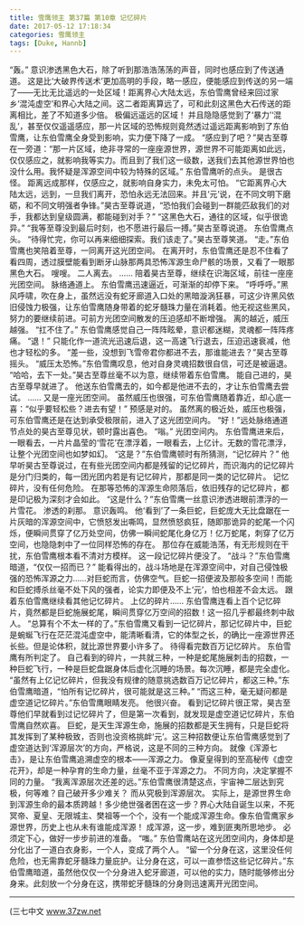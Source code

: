 ```yaml
---
title: 雪鹰领主 第37篇 第10章 记忆碎片
date: 2017-05-12 17:18:34
categories: 雪鹰领主
tags: [Duke, Hannb]
---
```


“轰。”
意识渗透黑色大石，除了听到那浩浩荡荡的声音，同时也感应到了传送通道。
这是比‘大破界传送术’更加高明的手段，略一感应，便能感应到传送的另一端了——无比无比遥远的一处区域！距离界心大陆太远，东伯雪鹰曾经来回过家乡‘混沌虚空’和界心大陆之间。这二者距离算远了，可和此刻这黑色大石传送的距离相比，差了不知道多少倍。
极偏远遥远的区域！
并且隐隐感觉到了‘暴力’‘混乱’，甚至仅仅遥遥感应，那一片区域的恐怖规则竟然透过遥远距离影响到了东伯雪鹰，让东伯雪鹰全身受到影响，实力便下降了一成。
“感应到了吧？”昊古至尊在一旁道：“那一片区域，绝非寻常的一座座源世界，源世界不可能距离如此远，仅仅感应之，就影响我等实力。而且到了我们这一级数，送我们去其他源世界怕也没什么用。我怀疑是浑源空间中较为特殊的区域。”
东伯雪鹰听的点头。
是很古怪。
距离远成那样，仅感应之，就影响自身实力，未免太可怕。
“它距离界心大陆太远，远到，一旦我们离开，恐怕永远无法回来。并且‘元’说，在不同文明下磨砺，和不同文明强者争锋。”昊古至尊说道，“恐怕我们会碰到一群能匹敌我们的对手，我都达到皇级圆满，都能碰到对手？”
“这黑色大石，通往的区域，似乎很诡异。”
“我等至尊没到最后时刻，也不愿进行最后一搏。”昊古至尊说道。
东伯雪鹰点头。
“待得忙完，你可以再来细细探索。我们该走了。”昊古至尊笑道。
“走。”东伯雪鹰也笑陪着至尊，一同离开这光团空间。
在离开时，东伯雪鹰还是忍不住看了看四周，透过膜壁能看到断牙山脉那两具恐怖浑源生命尸骸的场景，又看了一眼那黑色大石。
嗖嗖。
二人离去。
……
陪着昊古至尊，继续在识海区域，前往一座座光团空间。
脉络通道上。
东伯雪鹰迅速逼近，可渐渐的却停下来。
“呼呼呼。”黑风呼啸，吹在身上，虽然远没有蛇牙廊道入口处的黑暗漩涡狂暴，可这少许黑风依旧侵蚀力极强，让东伯雪鹰随身带着的蛇牙髓珠力量在消耗着。他无视这些黑风，努力的要继续前进。可前方光团空间散发的压迫感却不断增强。
离的越近，威压越强。
“扛不住了。”
东伯雪鹰感觉自己一阵阵眩晕，意识都迷糊，灵魂都一阵阵疼痛。
“退！”
只能化作一道流光迅速后退，这一高速飞行退去，压迫迅速衰减，他也才轻松的多。
“差一些，没想到飞雪帝君你都进不去，那谁能进去？”昊古至尊摇头。
“威压太恐怖。”东伯雪鹰叹息，他对自身灵魂招数很自信，可还是被逼退。
“哈哈，去下一处。”昊古至尊丝毫不以为意，继续带着东伯雪鹰。
能自己进的，昊古至尊早就进了。
他送东伯雪鹰去的，如今都是他进不去的，才让东伯雪鹰去尝试。
……
又是一座光团空间。
虽然威压也很强，可东伯雪鹰随着靠近，却心底一喜：“似乎要轻松些？进去有望！”
预感是对的。
虽然离的极近处，威压也极强，可东伯雪鹰还是在达到承受极限前，进入了这光团空间内。
“好！”远处脉络通道节点处的昊古至尊见状，顿时露出喜色。
“嗡。”
光团空间内。
东伯雪鹰进来后，一眼看去，一片片晶莹的‘雪花’在漂浮着，一眼看去，上亿计。无数的雪花漂浮，让整个光团空间也如梦如幻。
“这是？”东伯雪鹰顿时有所猜测，“记忆碎片？”
他早听昊古至尊说过，在有些光团空间内都是残留的记忆碎片，而识海内的记忆碎片是分门归类的，每一团光团内若是有记忆碎片，那都是同一类的记忆碎片。
记忆碎片，没有任何危险。
在那等恐怖的浑源生命陨落后，依旧残存的记忆碎片，都是印记极为深刻才会如此。
“这是什么？”东伯雪鹰一丝意识渗透进眼前漂浮的一片雪花。
渗透的刹那。
意识轰鸣。
他‘看到’了一条巨蛇，巨蛇庞大无比盘踞在一片灰暗的浑源空间中，它愤怒发出嘶鸣，显然愤怒疯狂，随即那诡异的蛇尾一个闪烁，便瞬间贯穿了亿万处空间，仿佛一瞬间蛇尾化身亿万！亿万蛇尾，刺穿了亿万空间，也隐隐刺中了一位同样恐怖的存在。
那位存在威能浩荡，有无形规则在干扰，东伯雪鹰根本看不清对方模样。
这一段记忆碎片便没了。
“战斗？”东伯雪鹰暗道，“仅仅一招而已？”
能看得出的，战斗场地是在浑源空间中，对自己侵蚀极强的恐怖浑源之力……对巨蛇而言，仿佛空气。巨蛇一招便波及那般多空间！而能和巨蛇搏杀丝毫不处下风的强者，论实力即便及不上‘元’，怕也相差不会太远。
跟着东伯雪鹰继续看其他记忆碎片。
上亿的碎片……
东伯雪鹰连看上百个记忆碎片，竟然都是巨蛇施展蛇尾，瞬间贯穿亿万空间的招数！这一招几乎都最终刺中敌人。
“总算有个不太一样的了。”东伯雪鹰又看到一记忆碎片，那记忆碎片中，巨蛇是蜿蜒飞行在茫茫混沌虚空中，能清晰看清，它的体型之长，的确比一座源世界还长些。但是论体积，就比源世界要小许多了。
待得看完数百万记忆碎片。
东伯雪鹰有所判定了。
自己看到的碎片，一共就三种，一种是蛇尾施展刺击的招数，一种巨蛇飞行，一种是巨蛇盘踞身体后虚化沉睡的场景。每次沉睡，都是完全虚化。
“虽然有上亿记忆碎片，但我没有规律的随意挑选数百万记忆碎片，都这三种。”东伯雪鹰暗道，“怕所有记忆碎片，很可能就是这三种。”
“而这三种，毫无疑问都是虚空道记忆碎片。”东伯雪鹰眼睛发亮。
他很兴奋。
看到记忆碎片很正常，昊古至尊他们早就看到过记忆碎片了，但是第一次看到，就发现是虚空道记忆碎片，东伯雪鹰自然欢喜。
巨蛇，是天生浑源生命，施展的招数都是天生拥有，只是巨蛇将其发挥到了某种极致，否则也没资格挑衅‘元’。这三种招数便让东伯雪鹰感觉到了虚空道达到‘浑源层次’的方向，严格说，这是不同的三种方向。
就像《浑源七击》，是让东伯雪鹰追溯虚空的根本——浑源之力。
像夏皇得到的至高秘传《虚空花开》，却是一种孕育的生命力量，丝毫不亚于浑源之力。
不同方向，决定掌握不同的力量。
“我离浑源层次还差的远。”东伯雪鹰很清楚这点，宇宙神二层达到究极，何等难？自己破开多少难关？
而从究极到浑源层次。
实际上，是源世界生命到浑源生命的最本质跨越！多少绝世强者困在这一步？界心大陆自诞生以来，不死冥帝、夏皇、无限城主、樊祖等一个个，没有一个能成浑源生命。像东伯雪鹰家乡源世界，历史上也从未有谁能成浑源！
成浑源，这一步，难到匪夷所思地步。
必须定下心，做好一步步前进的准备。
“嗤。”
东伯雪鹰站在这光团空间内，身体却是分化出了一道白衣身影，一个人，变成了两个人。
“留一个分身在这，这里没任何危险，也无需靠蛇牙髓珠力量庇护。让分身在这，可以一直参悟这些记忆碎片。”东伯雪鹰暗道，虽然他仅仅一个分身进入蛇牙廊道，可以他的实力，随时能够修出分身来。此刻放一个分身在这，携带蛇牙髓珠的分身则迅速离开光团空间。
******
(三七中文 www.37zw.net